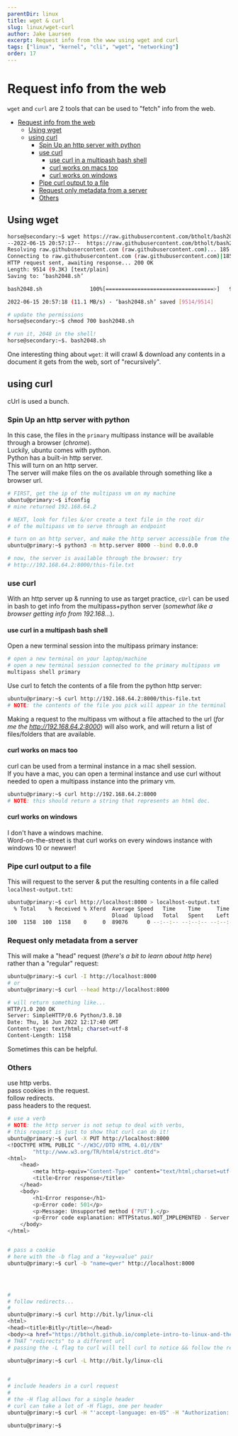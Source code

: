 ```yaml
---
parentDir: linux
title: wget & curl
slug: linux/wget-curl
author: Jake Laursen
excerpt: Request info from the www using wget and curl
tags: ["linux", "kernel", "cli", "wget", "networking"]
order: 17
---
```


# Request info from the web 
`wget` and `curl` are 2 tools that can be used to "fetch" info from the web.  

- [Request info from the web](#request-info-from-the-web)
  - [Using wget](#using-wget)
  - [using curl](#using-curl)
    - [Spin Up an http server with python](#spin-up-an-http-server-with-python)
    - [use curl](#use-curl)
      - [use curl in a multipash bash shell](#use-curl-in-a-multipash-bash-shell)
      - [curl works on macs too](#curl-works-on-macs-too)
      - [curl works on windows](#curl-works-on-windows)
    - [Pipe curl output to a file](#pipe-curl-output-to-a-file)
    - [Request only metadata from a server](#request-only-metadata-from-a-server)
    - [Others](#others)
## Using wget
```bash
horse@secondary:~$ wget https://raw.githubusercontent.com/btholt/bash2048/master/bash2048.sh
--2022-06-15 20:57:17--  https://raw.githubusercontent.com/btholt/bash2048/master/bash2048.sh
Resolving raw.githubusercontent.com (raw.githubusercontent.com)... 185.199.109.133, 185.199.111.133, 185.199.108.133, ...
Connecting to raw.githubusercontent.com (raw.githubusercontent.com)|185.199.109.133|:443... connected.
HTTP request sent, awaiting response... 200 OK
Length: 9514 (9.3K) [text/plain]
Saving to: ‘bash2048.sh’

bash2048.sh               100%[==================================>]   9.29K  --.-KB/s    in 0.001s  

2022-06-15 20:57:18 (11.1 MB/s) - ‘bash2048.sh’ saved [9514/9514]

# update the permissions
horse@secondary:~$ chmod 700 bash2048.sh 

# run it, 2048 in the shell!
horse@secondary:~$. bash2048.sh
```   
One interesting thing about `wget`: it will crawl & download any contents in a document it gets from the web, sort of "recursively".  
## using curl
cUrl is used a bunch.

### Spin Up an http server with python
In this case, the files in the `primary` multipass instance will be available through a browser (_chrome_).  
Luckily, ubuntu comes with python.  
Python has a built-in http server.  
This will turn on an http server.  
The server will make files on the os available through something like a browser url.  

```bash
# FIRST, get the ip of the multipass vm on my machine
ubuntu@primary:~$ ifconfig
# mine returned 192.168.64.2

# NEXT, look for files &/or create a text file in the root dir
# of the multipass vm to serve through an endpoint

# turn on an http server, and make the http server accessible from the host machine
ubuntu@primary:~$ python3 -m http.server 8000 --bind 0.0.0.0

# now, the server is available through the browser: try
# http://192.168.64.2:8000/this-file.txt
```

### use curl
With an http server up & running to use as target practice,  `cUrl` can be used in bash to get info from the multipass+python server (_somewhat like a browser getting info from 192.168..._).  
#### use curl in a multipash bash shell
Open a new terminal session into the multipass primary instance:
```bash
# open a new terminal on your laptop/machine
# open a new terminal session connected to the primary multipass vm
multipass shell primary
```

Use curl to fetch the contents of a file from the python http server:
```bash
ubuntu@primary:~$ curl http://192.168.64.2:8000/this-file.txt
# NOTE: the contents of the file you pick will appear in the terminal
```

Making a request to the multipass vm without a file attached to the url (_for me the http://192.168.64.2:8000_) will also work, and will return a list of files/folders that are available.  
#### curl works on macs too
curl can be used from a terminal instance in a mac shell session.  
If you have a mac, you can open a terminal instance and use curl without needed to open a multipass instance into the primary vm.  

```bash
ubuntu@primary:~$ curl http://192.168.64.2:8000
# NOTE: this should return a string that represents an html doc.  

```

#### curl works on windows
I don't have a windows machine.  
Word-on-the-street is that curl works on every windows instance with windows 10 or newwer!   

### Pipe curl output to a file
This will request to the server & put the resulting contents in a file called `localhost-output.txt`:
```bash
ubuntu@primary:~$ curl http://localhost:8000 > localhost-output.txt
  % Total    % Received % Xferd  Average Speed   Time    Time     Time  Current
                                 Dload  Upload   Total   Spent    Left  Speed
100  1158  100  1158    0     0  89076      0 --:--:-- --:--:-- --:--:-- 89076

```

### Request only metadata from a server
This will make a "head" request (_there's a bit to learn about http here_) rather than a "regular" request:
```bash
ubuntu@primary:~$ curl -I http://localhost:8000
# or
ubuntu@primary:~$ curl --head http://localhost:8000

# will return something like...
HTTP/1.0 200 OK
Server: SimpleHTTP/0.6 Python/3.8.10
Date: Thu, 16 Jun 2022 12:17:40 GMT
Content-type: text/html; charset=utf-8
Content-Length: 1158
```
Sometimes this can be helpful.  

### Others
use http verbs.  
pass cookies in the request.  
follow redirects.  
pass headers to the request.  
```bash
# use a verb
# NOTE: the http server is not setup to deal with verbs, 
# this request is just to show that curl can do it!
ubuntu@primary:~$ curl -X PUT http://localhost:8000
<!DOCTYPE HTML PUBLIC "-//W3C//DTD HTML 4.01//EN"
        "http://www.w3.org/TR/html4/strict.dtd">
<html>
    <head>
        <meta http-equiv="Content-Type" content="text/html;charset=utf-8">
        <title>Error response</title>
    </head>
    <body>
        <h1>Error response</h1>
        <p>Error code: 501</p>
        <p>Message: Unsupported method ('PUT').</p>
        <p>Error code explanation: HTTPStatus.NOT_IMPLEMENTED - Server does not support this operation.</p>
    </body>
</html>


# pass a cookie
# here with the -b flag and a "key=value" pair 
ubuntu@primary:~$ curl -b "name=qwer" http://localhost:8000




# 
# follow redirects...
# 
ubuntu@primary:~$ curl http://bit.ly/linux-cli
<html>
<head><title>Bitly</title></head>
<body><a href="https://btholt.github.io/complete-intro-to-linux-and-the-cli/">moved here</a></body>
# THAT "redirects" to a different url
# passing the -L flag to curl will tell curl to notice && follow the redirect url

ubuntu@primary:~$ curl -L http://bit.ly/linux-cli


# 
# include headers in a curl request
# 
# the -H flag allows for a single header
# curl can take a lot of -H flags, one per header
ubuntu@primary:~$ curl -H "'accept-language: en-US" -H "Authorization: Bearer tokenvaluehere" http://localhost:8000

ubuntu@primary:~$ 
```